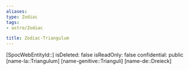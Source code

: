 ```yaml
---
aliases: 
type: Zodiac
tags:
- astro/Zodiac

title: Zodiac-Triangulum
---
```

[SpocWebEntityId::]
isDeleted: false
isReadOnly: false
confidential: public
[name-la::Triangulum]
[name-genitive::Trianguli]
[name-de::Dreieck]


